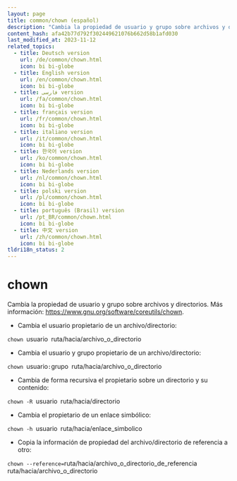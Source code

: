 ```yaml
---
layout: page
title: common/chown (español)
description: "Cambia la propiedad de usuario y grupo sobre archivos y directorios."
content_hash: afa42b77d792f302449621076b662d58b1afd030
last_modified_at: 2023-11-12
related_topics:
  - title: Deutsch version
    url: /de/common/chown.html
    icon: bi bi-globe
  - title: English version
    url: /en/common/chown.html
    icon: bi bi-globe
  - title: فارسی version
    url: /fa/common/chown.html
    icon: bi bi-globe
  - title: français version
    url: /fr/common/chown.html
    icon: bi bi-globe
  - title: italiano version
    url: /it/common/chown.html
    icon: bi bi-globe
  - title: 한국어 version
    url: /ko/common/chown.html
    icon: bi bi-globe
  - title: Nederlands version
    url: /nl/common/chown.html
    icon: bi bi-globe
  - title: polski version
    url: /pl/common/chown.html
    icon: bi bi-globe
  - title: português (Brasil) version
    url: /pt_BR/common/chown.html
    icon: bi bi-globe
  - title: 中文 version
    url: /zh/common/chown.html
    icon: bi bi-globe
tldri18n_status: 2
---
```

# chown

Cambia la propiedad de usuario y grupo sobre archivos y directorios.
Más información: <https://www.gnu.org/software/coreutils/chown>.

- Cambia el usuario propietario de un archivo/directorio:

`chown `<span class="tldr-var badge badge-pill bg-dark-lm bg-white-dm text-white-lm text-dark-dm font-weight-bold">usuario</span>` `<span class="tldr-var badge badge-pill bg-dark-lm bg-white-dm text-white-lm text-dark-dm font-weight-bold">ruta/hacia/archivo_o_directorio</span>

- Cambia el usuario y grupo propietario de un archivo/directorio:

`chown `<span class="tldr-var badge badge-pill bg-dark-lm bg-white-dm text-white-lm text-dark-dm font-weight-bold">usuario</span>`:`<span class="tldr-var badge badge-pill bg-dark-lm bg-white-dm text-white-lm text-dark-dm font-weight-bold">grupo</span>` `<span class="tldr-var badge badge-pill bg-dark-lm bg-white-dm text-white-lm text-dark-dm font-weight-bold">ruta/hacia/archivo_o_directorio</span>

- Cambia de forma recursiva el propietario sobre un directorio y su contenido:

`chown -R `<span class="tldr-var badge badge-pill bg-dark-lm bg-white-dm text-white-lm text-dark-dm font-weight-bold">usuario</span>` `<span class="tldr-var badge badge-pill bg-dark-lm bg-white-dm text-white-lm text-dark-dm font-weight-bold">ruta/hacia/directorio</span>

- Cambia el propietario de un enlace simbólico:

`chown -h `<span class="tldr-var badge badge-pill bg-dark-lm bg-white-dm text-white-lm text-dark-dm font-weight-bold">usuario</span>` `<span class="tldr-var badge badge-pill bg-dark-lm bg-white-dm text-white-lm text-dark-dm font-weight-bold">ruta/hacia/enlace_simbolico</span>

- Copia la información de propiedad del archivo/directorio de referencia a otro:

`chown --reference=`<span class="tldr-var badge badge-pill bg-dark-lm bg-white-dm text-white-lm text-dark-dm font-weight-bold">ruta/hacia/archivo_o_directorio_de_referencia</span>` `<span class="tldr-var badge badge-pill bg-dark-lm bg-white-dm text-white-lm text-dark-dm font-weight-bold">ruta/hacia/archivo_o_directorio</span>
